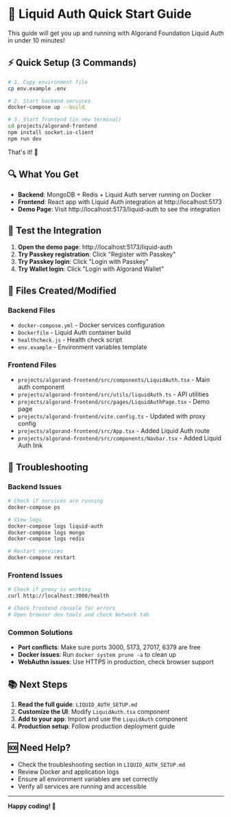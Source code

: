 # 🚀 Liquid Auth Quick Start Guide

This guide will get you up and running with Algorand Foundation Liquid Auth in under 10 minutes!

## ⚡ Quick Setup (3 Commands)

```bash
# 1. Copy environment file
cp env.example .env

# 2. Start backend services
docker-compose up --build

# 3. Start frontend (in new terminal)
cd projects/algorand-frontend
npm install socket.io-client
npm run dev
```

That's it! 🎉

## 🔍 What You Get

- **Backend**: MongoDB + Redis + Liquid Auth server running on Docker
- **Frontend**: React app with Liquid Auth integration at http://localhost:5173
- **Demo Page**: Visit http://localhost:5173/liquid-auth to see the integration

## 🧪 Test the Integration

1. **Open the demo page**: http://localhost:5173/liquid-auth
2. **Try Passkey registration**: Click "Register with Passkey"
3. **Try Passkey login**: Click "Login with Passkey"
4. **Try Wallet login**: Click "Login with Algorand Wallet"

## 📁 Files Created/Modified

### Backend Files

- `docker-compose.yml` - Docker services configuration
- `Dockerfile` - Liquid Auth container build
- `healthcheck.js` - Health check script
- `env.example` - Environment variables template

### Frontend Files

- `projects/algorand-frontend/src/components/LiquidAuth.tsx` - Main auth component
- `projects/algorand-frontend/src/utils/liquidAuth.ts` - API utilities
- `projects/algorand-frontend/src/pages/LiquidAuthPage.tsx` - Demo page
- `projects/algorand-frontend/vite.config.ts` - Updated with proxy config
- `projects/algorand-frontend/src/App.tsx` - Added Liquid Auth route
- `projects/algorand-frontend/src/components/Navbar.tsx` - Added Liquid Auth link

## 🔧 Troubleshooting

### Backend Issues

```bash
# Check if services are running
docker-compose ps

# View logs
docker-compose logs liquid-auth
docker-compose logs mongo
docker-compose logs redis

# Restart services
docker-compose restart
```

### Frontend Issues

```bash
# Check if proxy is working
curl http://localhost:3000/health

# Check frontend console for errors
# Open browser dev tools and check Network tab
```

### Common Solutions

- **Port conflicts**: Make sure ports 3000, 5173, 27017, 6379 are free
- **Docker issues**: Run `docker system prune -a` to clean up
- **WebAuthn issues**: Use HTTPS in production, check browser support

## 📚 Next Steps

1. **Read the full guide**: `LIQUID_AUTH_SETUP.md`
2. **Customize the UI**: Modify `LiquidAuth.tsx` component
3. **Add to your app**: Import and use the `LiquidAuth` component
4. **Production setup**: Follow production deployment guide

## 🆘 Need Help?

- Check the troubleshooting section in `LIQUID_AUTH_SETUP.md`
- Review Docker and application logs
- Ensure all environment variables are set correctly
- Verify all services are running and accessible

---

**Happy coding! 🚀**
